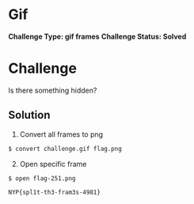 # Gif

**Challenge Type: gif frames**
**Challenge Status: Solved**

# Challenge

Is there something hidden?

## Solution

1. Convert all frames to png

```bash
$ convert challenge.gif flag.png
```

2. Open specific frame

```bash
$ open flag-251.png

NYP{spl1t-th3-fram3s-4981}
```
